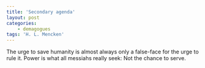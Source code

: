 ```yaml
---
title: 'Secondary agenda'
layout: post
categories:
    - demagogues
tags: 'H. L. Mencken'
---
```


The urge to save humanity is almost always only a false-face for the urge to rule it. Power is what all messiahs really seek: Not the chance to serve.